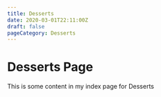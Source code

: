 ```yaml
---
title: Desserts
date: 2020-03-01T22:11:00Z
draft: false
pageCategory: Desserts
---
```


# Desserts Page

This is some content in my index page for Desserts